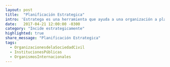```yaml
---
layout: post
title:  "Planificación Estrategica"
intro: 'Estratega es una herramienta que ayuda a una organización a planificar y dar seguimiento a un proceso de incidencia, buscando aumentar su impacto en la solución de problemas públicos a mediano plazo.'
date:   2017-04-21 12:00:00 -0300
category: "Incide estrategicamente"
highlighted: true
share_message: "Planificación Estrategica"
tags:
  - OrganizacionesdelaSociedadCivil
  - InstitucionesPúblicas
  - OrganismosInternacionales
---
```

